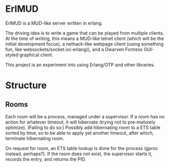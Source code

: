 
# ErlMUD

ErlMUD is a MUD-like server written in erlang.

The driving idea is to write a game that can be played from multiple clients.
At the time of writing, this means a MUD-like telnet client (which will be the
initial development focus), a nethack-like webpage client (using something fun,
like websockets/socket.io(-erlang)), and a Dwarven Fortress GUI-styled
graphical client.

This project is an experiment into using Erlang/OTP and other libraries.

# Structure

## Rooms

Each room will be a process, managed under a supervisor. If a room has no
action for whatever timeout, it will hibernate (trying not to pre-maturely
optimize). (Failing to do so:) Possibly add hibernating room to a ETS table
sorted by time, so to be able to apply yet another timeout, after which,
terminate hibernating room.

On request for room, an ETS table lookup is done for the process (gproc
instead, perhaps?). If the room does not exist, the supervisor starts it,
records the entry, and returns the PID.

